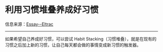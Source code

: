 # 利用习惯堆叠养成好习惯

信息来源：[Essay--Eltrac](https://www.essay.ink/essays/ynfbohssvttmdildlkxv)

- - -

如果希望自己养成好习惯，可以尝试 Habit Stacking（习惯堆叠），就是在现有的习惯之后加上新的习惯，让自己每天都会做的事情变成新习惯的触发器。
